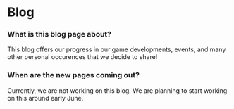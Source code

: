 # Blog
### What is this blog page about?
This blog offers our progress in our game developments, events, and many other personal occurences that we decide to share!
### When are the new pages coming out?
Currently, we are not working on this blog. We are planning to start working on this around early June.
